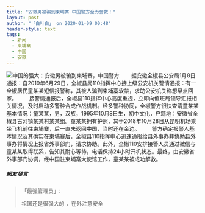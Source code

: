 ```yaml
---
title: "安徽男被骗到柬埔寨 中国警方全力营救！"
layout: post
author: "「白叶白」 on 2020-01-09 00:48"
header-style: text
tags:
  - 新闻
  - 柬埔寨
  - 中国
  - 安徽
---
```


<img src="http://images.feileyuan.com/images/ueditor/202001090047000024.png" title="中国的强大：安徽男被骗到柬埔寨，中国警方" alt="中国的强大：安徽男被骗到柬埔寨，中国警方">
&nbsp; &nbsp; &nbsp; &nbsp;据安徽全椒县公安局1月8日通报：自2019年6月29日，全椒县局110指挥中心接上级公安机关警情通报：有一全椒居民童某某短信报警称，其被人骗到柬埔寨软禁，求助公安机关称想早点回家。
&nbsp; &nbsp; &nbsp; &nbsp;接警情通报后，全椒县110指挥中心高度重视，立即向值班局领导汇报相关情况，及时启动多警种合成作战机制。经多警种协同，全椒警方很快查清童某某基本情况：童某某，男，汉族，1995年10月8日生，初中文化，户籍地：安徽省全椒县古河镇某某村某某组。童某某拥有护照，其于2018年10月28日从昆明机场乘坐飞机前往柬埔寨，后一直未返回中国，当时还在金边。
&nbsp; &nbsp; &nbsp; &nbsp;警方确定报警人基本情况及其确实在柬埔寨后，全椒县110指挥中心迅速通报给县外事办并协助县外事办将情况上报省外事部门，请求协助。此外，全椒110安排接警人员通过微信与童某某取得联系，告知其耐心等待，电话保持24小时开机状态。最终，由安徽省外事部门协调，经中国驻柬埔寨大使馆工作，童某某被成功解救。

##### 網友發言 
> 「最强管理员」:
> <p>祖国还是很强大的 ，在外注意安全&nbsp;</p>


